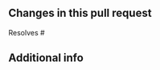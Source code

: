 <!--
## Please make sure your PR complies with all of the following points: 
- [ ] Read and accept our [contributing guidelines](/CONTRIBUTING.md) before you submit a PR.
- [ ] Features need to be proper documented in `doc/`
- [ ] Bugfixes need a short guide how to reproduce them. 
- [ ] We're not accepting any feature PR's only for **version 4** anymore, you have to provide a feature PR for both versions. 
- [ ] Submit bugfixes for version 4 to the target branch `pimcore4`, version 5 is `master` branch.

**Don't submit a PR if it doesn't comply, it'll be closed without a comment!**
-->  
  

## Changes in this pull request  
Resolves #

## Additional info  

